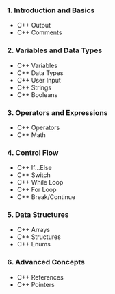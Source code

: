
### 1. **Introduction and Basics**
   - C++ Output
   - C++ Comments

### 2. **Variables and Data Types**
   - C++ Variables
   - C++ Data Types
   - C++ User Input
   - C++ Strings
   - C++ Booleans

### 3. **Operators and Expressions**
   - C++ Operators
   - C++ Math

### 4. **Control Flow**
   - C++ If...Else
   - C++ Switch
   - C++ While Loop
   - C++ For Loop
   - C++ Break/Continue

### 5. **Data Structures**
   - C++ Arrays
   - C++ Structures
   - C++ Enums

### 6. **Advanced Concepts**
   - C++ References
   - C++ Pointers

